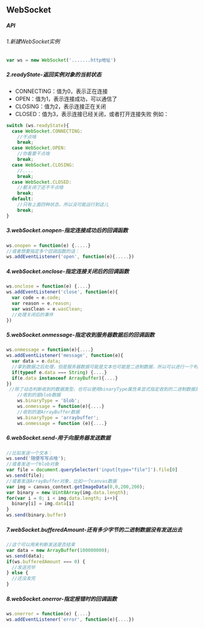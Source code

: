 ## WebSocket
##### API
###### 1.新建WebSocket实例
```javascript
var ws = new WebSocket('.......http地址')
```
##### 2.readyState-返回实例对象的当前状态
  - CONNECTING：值为0，表示正在连接
  - OPEN：值为1，表示连接成功，可以通信了
  - CLOSING：值为2，表示连接正在关闭
  - CLOSED：值为3，表示连接已经关闭，或者打开连接失败
    例如：
```javascript
switch (ws.readyState){
  case WebSocket.CONNECTING:
  	//干点啥
  	break;
  case WebSocket.OPEN:
  	//你看要干点啥
  	break;
  case WebSocket.CLOSING:
  	//....
  	break;
  case WebSocket.CLOSED:
  	//都关闭了还不干点啥
  	break;
  default:
  	//只有上面四种状态，所以没可能运行到这儿
  	break;
}
```
##### 3.webSocket.onopen-指定连接成功后的回调函数
```javascript
ws.onopen = function(e) {.....}
//或者想要指定多个回调函数的话：
ws.addEventListener('open', function(e){.....})
```
##### 4.webSocket.onclose-指定连接关闭后的回调函数
```javascript
ws.onclose = function(e) {....}
ws.addEventListener('close', function(e){
  var code = e.code;
  var reason = e.reason;
  var wasClean = e.wasClean;
  //处理关闭后的事件
})
```
##### 5.webSocket.onmessage-指定收到服务器数据后的回调函数
```javascript
ws.onmessage = function(e){....}
ws.addEventListener('message', function(e){
  var data = e.data;
  //拿到数据之后处理，但是服务器数据可能是文本也可能是二进制数据，所以可以进行一个判断
  if(typeof e.data === String) {....}
  if(e.data instanceof ArrayBuffer){....}
})
 //除了动态判断收到的数据类型，也可以使用binaryType属性来显式指定收到的二进制数据类型
  	//收到的是blob数据
  	ws.binaryType = 'blob';
  	ws.onmessage = function(e){....}
  	//收到的是ArrayBuffer数据
  	ws.binaryType = 'arraybuffer';
  	ws.onmessage = function (e){....}
```
##### 6.webSocket.send-用于向服务器发送数据
```javascript
//比如发送一个文本：
ws.send('随便写写点啥');
//或者发送一个blob对象
var file = document.querySelector('input[type="file"]').file[0]
ws.send(file);
//或者发送ArrayBuffer对象，比如一个canvas数据
var img = canvas_context.getImageData(0,0,200,200);
var binary = new Uint8Array(img.data.length);
for(var i = 0; i < img.data.length; i++){
  binary[i] = img.data[i]
}
ws.send(binary.buffer)
```
##### 7.webSocket.bufferedAmount-还有多少字节的二进制数据没有发送出去
```javascript
//这个可以用来判断发送是否结束
var data = new ArrayBuffer(100000000);
ws.send(data);
if(ws.bufferedAmount === 0) {
  //发送完毕
} else {
  //还没发完
}
```
##### 8.webSocket.onerror-指定报错时的回调函数
```javascript
ws.onerror = function(e) {....}
ws.addEventListener('error', function(e){....})
```

















